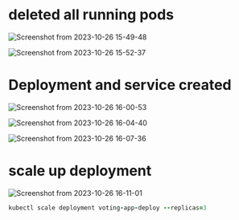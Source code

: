 # deleted all running pods
![Screenshot from 2023-10-26 15-49-48](https://github.com/Althaf-official/KodeKloud_Kubernetes/assets/105126131/07138ce8-17e1-4012-af46-3a0d78e339ed)

![Screenshot from 2023-10-26 15-52-37](https://github.com/Althaf-official/KodeKloud_Kubernetes/assets/105126131/8483a500-81c1-4f08-b3a8-205dcc2e26e7)

# Deployment and service created

![Screenshot from 2023-10-26 16-00-53](https://github.com/Althaf-official/KodeKloud_Kubernetes/assets/105126131/70afbe60-4de6-422c-acd8-92a02c481993)


![Screenshot from 2023-10-26 16-04-40](https://github.com/Althaf-official/KodeKloud_Kubernetes/assets/105126131/601d7b9d-6707-4ba7-839d-430facd274f5)


![Screenshot from 2023-10-26 16-07-36](https://github.com/Althaf-official/KodeKloud_Kubernetes/assets/105126131/b4d7ce0c-6471-49a3-a90e-070a23f69ff6)

# scale up deployment 

![Screenshot from 2023-10-26 16-11-01](https://github.com/Althaf-official/KodeKloud_Kubernetes/assets/105126131/6ab51cda-5408-4da5-8fe6-37fabc36a031)

```ruby
kubectl scale deployment voting-app-deploy --replicas=3
```

